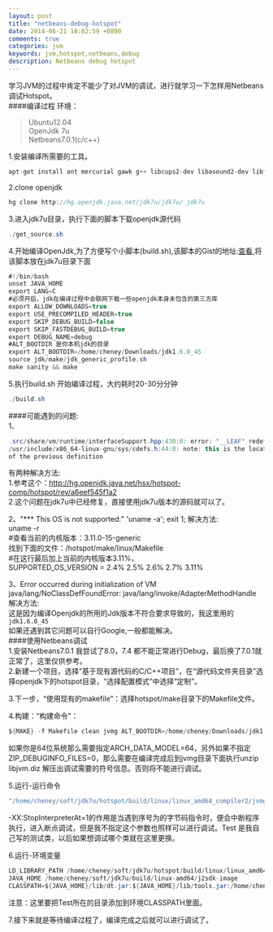```yaml
---
layout: post
title: "netbeans-debug-hotspot"
date: 2014-06-21 18:02:59 +0800
comments: true
categories: jvm
keywords: jvm,hotspot,netbeans,debug
description: Netbeans debug hotspot 
---
```

学习JVM的过程中肯定不能少了对JVM的调试，进行就学习一下怎样用Netbeans调试Hotspot。  
####编译过程
环境：  
>Ubuntu12.04  
>OpenJdk 7u  
>Netbeans7.0.1(c/c++)   
 
1.安装编译所需要的工具。  
```java
apt-get install ant mercurial gawk g++ libcups2-dev libasound2-dev libfreetype6-dev libx11-dev libxt-dev libxext-dev libxrender-dev libxtst-dev libfontconfig1-dev
```
<!--more-->
2.clone openjdk
```java
hg clone http://hg.openjdk.java.net/jdk7u/jdk7u/ jdk7u
```
3.进入jdk7u目录，执行下面的脚本下载openjdk源代码  
```java
./get_source.sh
```
4.开始编译OpenJdk,为了方便写个小脚本(build.sh),该脚本的Gist的地址:[查看](https://gist.github.com/zarue/0c6dd39d3e271888f02d#file-1-build-sh),将该脚本放在jdk7u目录下面  
```java
#!/bin/bash
unset JAVA_HOME
export LANG=C
#必须开启，jdk在编译过程中会联网下载一些openjdk本身未包含的第三方库
export ALLOW_DOWNLOADS=true
export USE_PRECOMPILED_HEADER=true
export SKIP_DEBUG_BUILD=false
export SKIP_FASTDEBUG_BUILD=true
export DEBUG_NAME=debug
#ALT_BOOTDIR 是你本机jdk的目录
export ALT_BOOTDIR=/home/cheney/Downloads/jdk1.6.0_45
source jdk/make/jdk_generic_profile.sh
make sanity && make
```
5.执行build.sh 开始编译过程，大约耗时20-30分分钟  
```java
./build.sh
```
####可能遇到的问题:  
1、  
```java
.src/share/vm/runtime/interfaceSupport.hpp:430:0: error: "__LEAF" redefined [-Werror] 
/usr/include/x86_64-linux-gnu/sys/cdefs.h:44:0: note: this is the location 
of the previous definition 
```
有两种解决方法:   
1.参考这个：http://hg.openjdk.java.net/hsx/hotspot-comp/hotspot/rev/a6eef545f1a2    
2.这个问题在jdk7u中已经修复，直接使用jdk7u版本的源码就可以了。   
 
2、"*** This OS is not supported:" 'uname -a'; exit 1;
解决方法:  
uname -r  
\#查看当前的内核版本：3.11.0-15-generic  
找到下面的文件：/hotspot/make/linux/Makefile   
\#在这行最后加上当前的内核版本3.11%，  
 SUPPORTED_OS_VERSION = 2.4% 2.5% 2.6% 2.7% 3.11%  

3、Error occurred during initialization of VM java/lang/NoClassDefFoundError: java/lang/invoke/AdapterMethodHandle  解决方法:  
这是因为编译Openjdk的所用的Jdk版本不符合要求导致的，我这里用的`jdk1.6.0_45`  
如果还遇到其它问题可以自行Google,一般都能解决。  
####使用Netbeans调试  
1.安装Netbeans7.0.1 我尝试了8.0，7.4 都不能正常进行Debug，最后换了7.0.1就正常了，这里仅供参考。  
2.新建一个项目，选择“基于现有源代码的C/C++项目”，在“源代码文件夹目录”选择openjdk下的hotspot目录，“选择配置模式”中选择“定制”。  

3.下一步，“使用现有的makefile”：选择hotspot/make目录下的Makefile文件。  

4.构建：“构建命令”：
```java
${MAKE} -f Makefile clean jvmg ALT_BOOTDIR=/home/cheney/Downloads/jdk1.6.0_45 ARCH_DATA_MODEL=64 LANG=C   ZIP_DEBUGINFO_FILES=0 
```
 如果你是64位系统那么需要指定ARCH_DATA_MODEL=64，另外如果不指定ZIP_DEBUGINFO_FILES=0，那么需要在编译完成后到jvmg目录下面执行unzip libjvm.diz 解压出调试需要的符号信息。否则将不能进行调试。   

5.运行-运行命令
```java
"/home/cheney/soft/jdk7u/hotspot/build/linux/linux_amd64_compiler2/jvmg/gamma"   -XX:StopInterpreterAt=1 Test
```
-XX:StopInterpreterAt=1的作用是当遇到序号为<n>的字节码指令时，便会中断程序执行，进入断点调试，但是我不指定这个参数也照样可以进行调试。Test 是我自己写的测试类，以后如果想调试哪个类就在这里更换。  

6.运行-环境变量
```java
LD_LIBRARY_PATH /home/cheney/soft/jdk7u/hotspot/build/linux/linux_amd64_compiler2/jvmg
JAVA_HOME /home/cheney/soft/jdk7u/build/linux-amd64/j2sdk-image
CLASSPATH=${JAVA_HOME}/lib/dt.jar:${JAVA_HOME}/lib/tools.jar:/home/cheney
```
注意：这里要把Test所在的目录添加到环境CLASSPATH里面。  

7.接下来就是等待编译过程了，编译完成之后就可以进行调试了。

